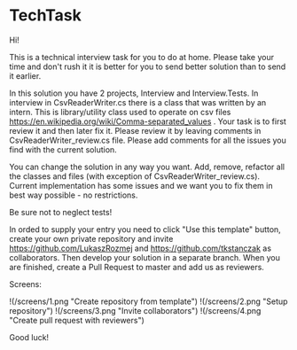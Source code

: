 # TechTask

Hi!

This is a technical interview task for you to do at home. Please take your time and don't rush it it is better for you to send better solution than to send it earlier.

In this solution you have 2 projects, Interview and Interview.Tests. In interview in CsvReaderWriter.cs there is a class that was written by an intern. This is library/utility class used to operate on csv files https://en.wikipedia.org/wiki/Comma-separated_values .  Your task is to first review it and then later fix it. Please review it by leaving comments in CsvReaderWriter_review.cs file. Please add comments for all the issues you find with the current solution.

You can change the solution in any way you want. Add, remove, refactor all the classes and files (with exception of CsvReaderWriter_review.cs). Current implementation has some issues and we want you to fix them in best way possible - no restrictions.

Be sure not to neglect tests!

In orded to supply your entry you need to click "Use this template" button, create your own private repository and invite https://github.com/LukaszRozmej and https://github.com/tkstanczak as collaborators. Then develop your solution in a separate branch. When you are finished, create a Pull Request to master and add us as reviewers.

Screens:

!(/screens/1.png "Create repository from template")
!(/screens/2.png "Setup repository")
!(/screens/3.png "Invite collaborators")
!(/screens/4.png "Create pull request with reviewers")

Good luck!
